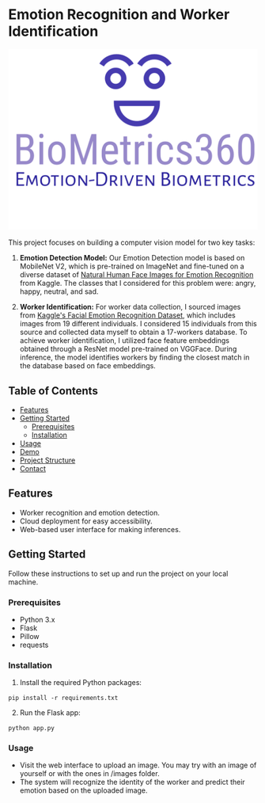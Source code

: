 # Emotion Recognition and Worker Identification

![Project Logo](static/logo.png)

This project focuses on building a computer vision model for two key tasks:

1. **Emotion Detection Model:** Our Emotion Detection model is based on MobileNet V2, which is pre-trained on ImageNet and fine-tuned on a diverse dataset of [Natural Human Face Images for Emotion Recognition](https://www.kaggle.com/datasets/sudarshanvaidya/random-images-for-face-emotion-recognition) from Kaggle. The classes that I considered for this problem were: angry, happy, neutral, and sad.

2. **Worker Identification:** For worker data collection, I sourced images from [Kaggle's Facial Emotion Recognition Dataset](https://www.kaggle.com/datasets/tapakah68/facial-emotion-recognition), which includes images from 19 different individuals. I considered 15 individuals from this source and collected data myself to obtain a 17-workers database. To achieve worker identification, I utilized face feature embeddings obtained through a ResNet model pre-trained on VGGFace. During inference, the model identifies workers by finding the closest match in the database based on face embeddings.
   

## Table of Contents
- [Features](#features)
- [Getting Started](#getting-started)
  - [Prerequisites](#prerequisites)
  - [Installation](#installation)
- [Usage](#usage)
- [Demo](#demo)
- [Project Structure](#project-structure)
- [Contact](#contact)

## Features
- Worker recognition and emotion detection.
- Cloud deployment for easy accessibility.
- Web-based user interface for making inferences.

## Getting Started
Follow these instructions to set up and run the project on your local machine.

### Prerequisites
- Python 3.x
- Flask
- Pillow
- requests

### Installation 
1. Install the required Python packages:
```
pip install -r requirements.txt

```
2. Run the Flask app:
```
python app.py

```
### Usage
- Visit the web interface to upload an image. You may try with an image of yourself or with the ones in /images folder.
- The system will recognize the identity of the worker and predict their emotion based on the uploaded image.



  

